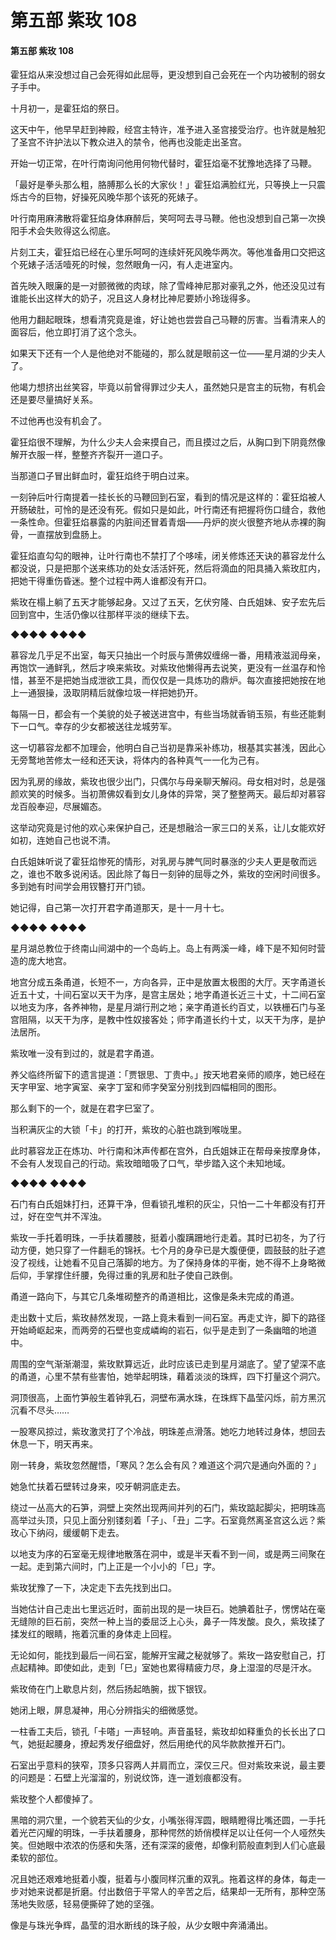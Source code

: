 # 第五部 紫玫 108

#### 第五部 紫玫 108

霍狂焰从来没想过自己会死得如此屈辱，更没想到自己会死在一个内功被制的弱女子手中。

十月初一，是霍狂焰的祭日。

这天中午，他早早赶到神殿，经宫主特许，准予进入圣宫接受治疗。也许就是触犯了圣宫不许护法以下教众进入的禁令，他再也没能走出圣宫。

开始一切正常，在叶行南询问他用何物代替时，霍狂焰毫不犹豫地选择了马鞭。

「最好是拳头那么粗，胳膊那么长的大家伙！」霍狂焰满脸红光，只等换上一只震烁古今的巨物，好操死风晚华那个该死的死婊子。

叶行南用麻沸散将霍狂焰身体麻醉后，笑呵呵去寻马鞭。他也没想到自己第一次换阳手术会失败得这么彻底。

片刻工夫，霍狂焰已经在心里乐呵呵的连续奸死风晚华两次。等他准备用口交把这个死婊子活活噎死的时候，忽然眼角一闪，有人走进室内。

首先映入眼廉的是一对颤微微的肉球，除了雪峰神尼那对豪乳之外，他还没见过有谁能长出这样大的奶子，况且这人身材比神尼要娇小玲珑得多。

他用力翻起眼珠，想看清究竟是谁，好让她也尝尝自己马鞭的厉害。当看清来人的面容后，他立即打消了这个念头。

如果天下还有一个人是他绝对不能碰的，那么就是眼前这一位——星月湖的少夫人了。

他竭力想挤出丝笑容，毕竟以前曾得罪过少夫人，虽然她只是宫主的玩物，有机会还是要尽量搞好关系。

不过他再也没有机会了。

霍狂焰很不理解，为什么少夫人会来摸自己，而且摸过之后，从胸口到下阴竟然像解开衣服一样，整整齐齐裂开一道口子。

当那道口子冒出鲜血时，霍狂焰终于明白过来。

一刻钟后叶行南提着一挂长长的马鞭回到石室，看到的情况是这样的：霍狂焰被人开肠破肚，可怜的是还没有死。假如只是如此，叶行南还有把握将伤口缝合，救他一条性命。但霍狂焰暴露的内脏间还冒着青烟——丹炉的炭火很整齐地从赤裸的胸骨，一直摆放到盘肠上。

霍狂焰直勾勾的眼神，让叶行南也不禁打了个哆嗦，闭关修炼还天诀的慕容龙什么都没说，只是把那个送来练功的处女活活奸死，然后将滴血的阳具捅入紫玫肛内，把她干得重伤昏迷。整个过程中两人谁都没有开口。

紫玫在榻上躺了五天才能够起身。又过了五天，乞伏穷隆、白氏姐妹、安子宏先后回到宫中，生活仍像以往那样平淡的继续下去。

◆◆◆◆ ◆◆◆◆

慕容龙几乎足不出室，每天只抽出一个时辰与萧佛奴缠绵一番，用精液滋润母亲，再饱饮一通鲜乳，然后才唤来紫玫。对紫玫他懒得再去说笑，更没有一丝温存和怜惜，甚至不是把她当成泄欲工具，而仅仅是一具炼功的鼎炉。每次直接把她按在地上一通狠操，汲取阴精后就像垃圾一样把她扔开。

每隔一日，都会有一个美貌的处子被送进宫中，有些当场就香销玉殒，有些还能剩下一口气。幸存的少女都被送往龙城劳军。

这一切慕容龙都不加理会，他明白自己当初是靠采补练功，根基其实甚浅，因此心无旁鹜地苦修太一经和还天诀，将体内的各种真气一一化为己有。

因为乳房的缘故，紫玫也很少出门，只偶尔与母亲聊天解闷。母女相对时，总是强颜欢笑的时候多。当初萧佛奴看到女儿身体的异常，哭了整整两天。最后却对慕容龙百般奉迎，尽展媚态。

这举动究竟是讨他的欢心来保护自己，还是想融洽一家三口的关系，让儿女能欢好如初，连她自己也说不清。

白氏姐妹听说了霍狂焰惨死的情形，对乳房与脾气同时暴涨的少夫人更是敬而远之，谁也不敢多说闲话。因此除了每日一刻钟的屈辱之外，紫玫的空闲时间很多。多到她有时间学会用钗簪打开门锁。

她记得，自己第一次打开君字甬道那天，是十一月十七。

◆◆◆◆ ◆◆◆◆

星月湖总教位于终南山间湖中的一个岛屿上。岛上有两溪一峰，峰下是不知何时营造的庞大地宫。

地宫分成五条甬道，长短不一，方向各异，正中是放置太极图的大厅。天字甬道长近五十丈，十间石室以天干为序，是宫主居处；地字甬道长近三十丈，十二间石室以地支为序，各养神物，是星月湖行刑之地；亲字甬道长约百丈，以铁栅石门与圣宫阻隔，以天干为序，是教中性奴接客处；师字甬道长约十丈，以天干为序，是护法居所。

紫玫唯一没有到过的，就是君字甬道。

养父临终所留下的遗言提道：「贾银思、丁贵中。」按天地君亲师的顺序，她已经在天字甲室、地字寅室、亲字丁室和师字癸室分别找到四幅相同的图形。

那么剩下的一个，就是在君字巳室了。

当积满灰尘的大锁「卡」的打开，紫玫的心脏也跳到喉咙里。

此时慕容龙正在炼功、叶行南和沐声传都在宫外，白氏姐妹正在帮母亲按摩身体，不会有人发现自己的行动。紫玫暗暗吸了口气，举步踏入这个未知地域。

◆◆◆◆ ◆◆◆◆

石门有白氏姐妹打扫，还算干净，但看锁孔堆积的灰尘，只怕一二十年都没有打开过，好在空气并不浑浊。

紫玫一手托着明珠，一手扶着腰肢，挺着小腹蹒跚地行走着。其时已初冬，为了行动方便，她只穿了一件翻毛的锦袄。七个月的身孕已是大腹便便，圆鼓鼓的肚子遮没了视线，让她看不见自己落脚的地方。为了保持身体的平衡，她不得不上身略微后仰，手掌撑住纤腰，免得过重的乳房和肚子使自己跌倒。

甬道一路向下，与其它几条堆砌整齐的甬道相比，这像是条未完成的甬道。

走出数十丈后，紫玫赫然发现，一路上竟未看到一间石室。再走丈许，脚下的路径开始崎岖起来，而两旁的石壁也变成嶙峋的岩石，似乎是走到了一条幽暗的地道中。

周围的空气渐渐潮湿，紫玫默算远近，此时应该已走到星月湖底了。望了望深不底的甬道，心里不禁有些害怕，她举起明珠，藉着淡淡的珠辉，四下打量这个洞穴。

洞顶很高，上面竹笋般生着钟乳石，洞壁布满水珠，在珠辉下晶莹闪烁，前方黑沉沉看不尽头……

一股寒风掠过，紫玫激灵打了个冷战，明珠差点滑落。她吃力地转过身体，想回去休息一下，明天再来。

刚一转身，紫玫忽然醒悟，「寒风？怎么会有风？难道这个洞穴是通向外面的？」

她急忙扶着石壁转过身来，咬牙朝洞底走去。

绕过一丛高大的石笋，洞壁上突然出现两间并列的石门，紫玫踮起脚尖，把明珠高高举过头顶，只见上面分别镂刻着「子」、「丑」二字。石室竟然离圣宫这么远？紫玫心下纳闷，缓缓朝下走去。

以地支为序的石室毫无规律地散落在洞中，或是半天看不到一间，或是两三间聚在一起。走到第六间时，门上正是一个小小的「巳」字。

紫玫犹豫了一下，决定走下去先找到出口。

当她估计自己走出七里远近时，面前出现的是一块巨石。她腆着肚子，愣愣站在毫无缝隙的巨石前，突然一种上当的委屈泛上心头，鼻子一阵发酸。良久，紫玫揉了揉发红的眼睛，拖着沉重的身体走上回程。

无论如何，能找到最后一间石室，能解开宝藏之秘就够了。紫玫一路安慰自己，打点起精神。即使如此，走到「巳」室她也累得精疲力尽，身上湿湿的尽是汗水。

紫玫倚在门上歇息片刻，然后扬起皓腕，拔下银钗。

她闭上眼，屏息凝神，用心分辨指尖的细微感觉。

一柱香工夫后，锁孔「卡嗒」一声轻响。声音虽轻，紫玫却如释重负的长长出了口气，她挺起腰身，撩起秀发仔细盘好，然后用绝代的风华款款推开石门。

石室出乎意料的狭窄，顶多只容两人并肩而立，深仅三尺。但对紫玫来说，最主要的问题是：石壁上光溜溜的，别说纹饰，连一道划痕都没有。

紫玫整个人都傻掉了。

黑暗的洞穴里，一个貌若天仙的少女，小嘴张得浑圆，眼睛瞪得比嘴还圆，一手托着光芒闪耀的明珠，一手扶着腰身，那种愕然的娇俏模样足以让任何一个人哑然失笑。但她眼中浓浓的伤感和失落，还有深深的疲倦，却像利箭般直刺到人们心底最柔软的部位。

况且她还艰难地挺着小腹，挺着与小腹同样沉重的双乳。拖着这样的身体，每走一步对她来说都是折磨。付出数倍于平常人的辛苦之后，结果却一无所有，那种空荡荡地失败感，轻易便撕碎了她的坚强。

像是与珠光争辉，晶莹的泪水断线的珠子般，从少女眼中奔涌涌出。

